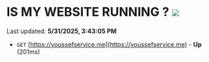 # IS MY WEBSITE RUNNING ? [![](https://img.shields.io/static/v1?label=Sponsor&message=%E2%9D%A4&logo=GitHub&color=%23fe8e86)](https://github.com/sponsors/Youssef-Lehmam)

Last updated: **5/31/2025, 3:43:05 PM**

- `GET` [https://youssefservice.me](https://youssefservice.me) - **Up** (201ms)
